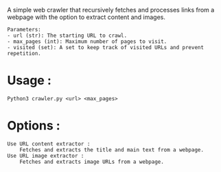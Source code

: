 A simple web crawler that recursively fetches and processes links from a webpage
with the option to extract content and images.

    Parameters:
    - url (str): The starting URL to crawl.
    - max_pages (int): Maximum number of pages to visit.
    - visited (set): A set to keep track of visited URLs and prevent repetition.

# Usage :
	Python3 crawler.py <url> <max_pages>
# Options :
	Use URL content extractor : 
		Fetches and extracts the title and main text from a webpage.
	Use URL image extractor :
		Fetches and extracts image URLs from a webpage.
